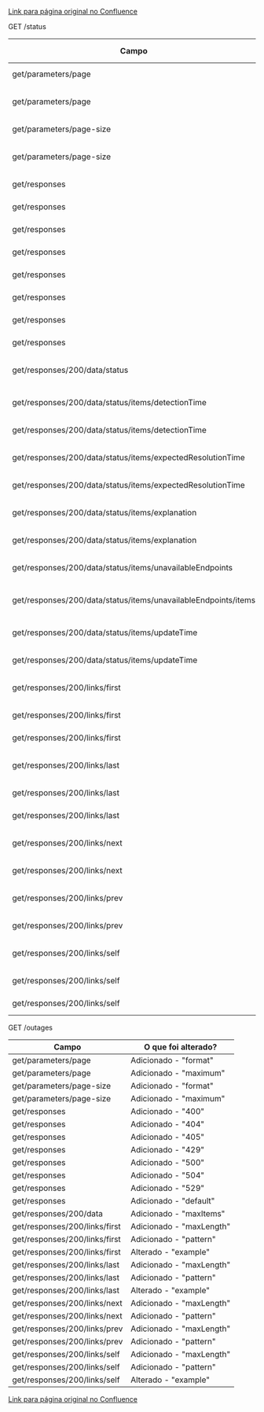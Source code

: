 [Link para página original no Confluence](https://openfinancebrasil.atlassian.net/wiki/spaces/OF/pages/156434622)

GET /status

| **Campo** | **O que foi alterado?** |
| --- | --- |
| get/parameters/page | Adicionado - "format" |
| get/parameters/page | Adicionado - "maximum" |
| get/parameters/page-size | Adicionado - "format" |
| get/parameters/page-size | Adicionado - "maximum" |
| get/responses | Adicionado - "400" |
| get/responses | Adicionado - "404" |
| get/responses | Adicionado - "405" |
| get/responses | Adicionado - "429" |
| get/responses | Adicionado - "500" |
| get/responses | Adicionado - "504" |
| get/responses | Adicionado - "529" |
| get/responses | Adicionado - "default" |
| get/responses/200/data/status | Adicionado - "maxItems" |
| get/responses/200/data/status/items/detectionTime | Adicionado - "maxLength" |
| get/responses/200/data/status/items/detectionTime | Adicionado - "pattern" |
| get/responses/200/data/status/items/expectedResolutionTime | Adicionado - "maxLength" |
| get/responses/200/data/status/items/expectedResolutionTime | Adicionado - "pattern" |
| get/responses/200/data/status/items/explanation | Adicionado - "maxLength" |
| get/responses/200/data/status/items/explanation | Adicionado - "pattern" |
| get/responses/200/data/status/items/unavailableEndpoints | Adicionado - "maxItems" |
| get/responses/200/data/status/items/unavailableEndpoints/items | Adicionado - "maxLength" |
| get/responses/200/data/status/items/updateTime | Adicionado - "maxLength" |
| get/responses/200/data/status/items/updateTime | Adicionado - "pattern" |
| get/responses/200/links/first | Adicionado - "maxLength" |
| get/responses/200/links/first | Adicionado - "pattern" |
| get/responses/200/links/first | Alterado - "example" |
| get/responses/200/links/last | Adicionado - "maxLength" |
| get/responses/200/links/last | Adicionado - "pattern" |
| get/responses/200/links/last | Alterado - "example" |
| get/responses/200/links/next | Adicionado - "maxLength" |
| get/responses/200/links/next | Adicionado - "pattern" |
| get/responses/200/links/prev | Adicionado - "maxLength" |
| get/responses/200/links/prev | Adicionado - "pattern" |
| get/responses/200/links/self | Adicionado - "maxLength" |
| get/responses/200/links/self | Adicionado - "pattern" |
| get/responses/200/links/self | Alterado - "example" |

 GET /outages

| **Campo** | **O que foi alterado?** |
| --- | --- |
| get/parameters/page | Adicionado - "format" |
| get/parameters/page | Adicionado - "maximum" |
| get/parameters/page-size | Adicionado - "format" |
| get/parameters/page-size | Adicionado - "maximum" |
| get/responses | Adicionado - "400" |
| get/responses | Adicionado - "404" |
| get/responses | Adicionado - "405" |
| get/responses | Adicionado - "429" |
| get/responses | Adicionado - "500" |
| get/responses | Adicionado - "504" |
| get/responses | Adicionado - "529" |
| get/responses | Adicionado - "default" |
| get/responses/200/data | Adicionado - "maxItems" |
| get/responses/200/links/first | Adicionado - "maxLength" |
| get/responses/200/links/first | Adicionado - "pattern" |
| get/responses/200/links/first | Alterado - "example" |
| get/responses/200/links/last | Adicionado - "maxLength" |
| get/responses/200/links/last | Adicionado - "pattern" |
| get/responses/200/links/last | Alterado - "example" |
| get/responses/200/links/next | Adicionado - "maxLength" |
| get/responses/200/links/next | Adicionado - "pattern" |
| get/responses/200/links/prev | Adicionado - "maxLength" |
| get/responses/200/links/prev | Adicionado - "pattern" |
| get/responses/200/links/self | Adicionado - "maxLength" |
| get/responses/200/links/self | Adicionado - "pattern" |
| get/responses/200/links/self | Alterado - "example" |

[Link para página original no Confluence](https://openfinancebrasil.atlassian.net/wiki/spaces/OF/pages/156434622)